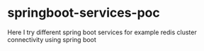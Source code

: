 # springboot-services-poc
Here I try different spring boot services for example redis cluster connectivity using spring boot
